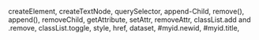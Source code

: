 createElement, createTextNode, querySelector, append-Child, remove(), append(), removeChild, getAttribute, setAttr, removeAttr, classList.add and .remove, classList.toggle, style, href, dataset, #myid.newid, #myid.title,
